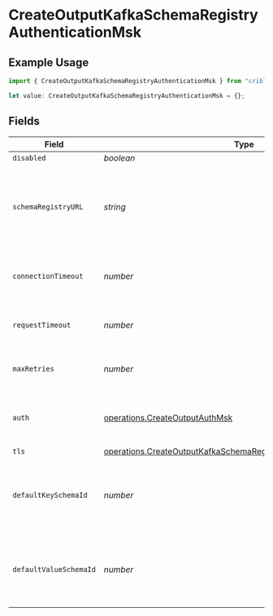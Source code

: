 # CreateOutputKafkaSchemaRegistryAuthenticationMsk

## Example Usage

```typescript
import { CreateOutputKafkaSchemaRegistryAuthenticationMsk } from "cribl-control-plane/models/operations";

let value: CreateOutputKafkaSchemaRegistryAuthenticationMsk = {};
```

## Fields

| Field                                                                                                                                                    | Type                                                                                                                                                     | Required                                                                                                                                                 | Description                                                                                                                                              |
| -------------------------------------------------------------------------------------------------------------------------------------------------------- | -------------------------------------------------------------------------------------------------------------------------------------------------------- | -------------------------------------------------------------------------------------------------------------------------------------------------------- | -------------------------------------------------------------------------------------------------------------------------------------------------------- |
| `disabled`                                                                                                                                               | *boolean*                                                                                                                                                | :heavy_minus_sign:                                                                                                                                       | N/A                                                                                                                                                      |
| `schemaRegistryURL`                                                                                                                                      | *string*                                                                                                                                                 | :heavy_minus_sign:                                                                                                                                       | URL for accessing the Confluent Schema Registry. Example: http://localhost:8081. To connect over TLS, use https instead of http.                         |
| `connectionTimeout`                                                                                                                                      | *number*                                                                                                                                                 | :heavy_minus_sign:                                                                                                                                       | Maximum time to wait for a Schema Registry connection to complete successfully                                                                           |
| `requestTimeout`                                                                                                                                         | *number*                                                                                                                                                 | :heavy_minus_sign:                                                                                                                                       | Maximum time to wait for the Schema Registry to respond to a request                                                                                     |
| `maxRetries`                                                                                                                                             | *number*                                                                                                                                                 | :heavy_minus_sign:                                                                                                                                       | Maximum number of times to try fetching schemas from the Schema Registry                                                                                 |
| `auth`                                                                                                                                                   | [operations.CreateOutputAuthMsk](../../models/operations/createoutputauthmsk.md)                                                                         | :heavy_minus_sign:                                                                                                                                       | Credentials to use when authenticating with the schema registry using basic HTTP authentication                                                          |
| `tls`                                                                                                                                                    | [operations.CreateOutputKafkaSchemaRegistryTLSSettingsClientSideMsk](../../models/operations/createoutputkafkaschemaregistrytlssettingsclientsidemsk.md) | :heavy_minus_sign:                                                                                                                                       | N/A                                                                                                                                                      |
| `defaultKeySchemaId`                                                                                                                                     | *number*                                                                                                                                                 | :heavy_minus_sign:                                                                                                                                       | Used when __keySchemaIdOut is not present, to transform key values, leave blank if key transformation is not required by default.                        |
| `defaultValueSchemaId`                                                                                                                                   | *number*                                                                                                                                                 | :heavy_minus_sign:                                                                                                                                       | Used when __valueSchemaIdOut is not present, to transform _raw, leave blank if value transformation is not required by default.                          |